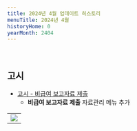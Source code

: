 ```yaml
---
title: 2024년 4월 업데이트 히스토리
menuTitle: 2024년 4월
historyHome: 0
yearMonth: 2404
---
```


<br>

## 고시

- [고시 - 비급여 보고자료 제출](/docs/main12/sub4/page24)
    - **비급여 보고자료 제출** 자료관리 메뉴 추가
<table class="imgBox">
    <td class="imgBox">
        <a href="/images{{page.url}}/1.png" target="_blank">
            <img class="minCenter" src="/images{{page.url}}/1.png">
        </a>
    </td>
</table>